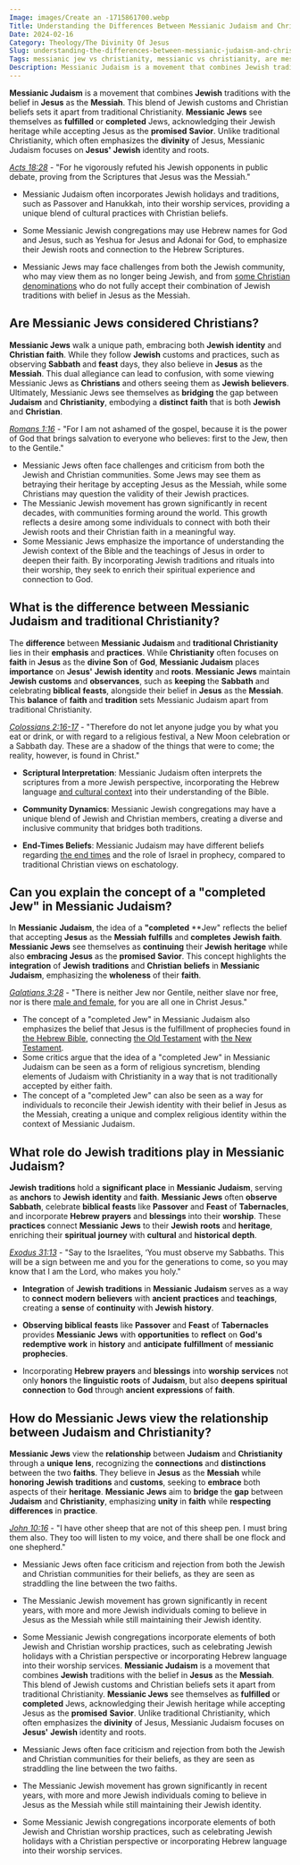 ```yaml
---
Image: images/Create an -1715861700.webp
Title: Understanding the Differences Between Messianic Judaism and Christianity: A Comprehensive Guide
Date: 2024-02-16
Category: Theology/The Divinity Of Jesus
Slug: understanding-the-differences-between-messianic-judaism-and-christianity-a-comprehensive-guide
Tags: messianic jew vs christianity, messianic vs christianity, are messianic jews christian, difference between messianic judaism and christianity, messianic vs christian, completed jew, theology, the divinity of jesus
Description: Messianic Judaism is a movement that combines Jewish traditions with the belief in Jesus as the Messiah This blend of Jewish customs and Christian beliefs sets it apart from traditional Christianity Messianic Jews see themselves as fulfilled or completed Jews acknowledging their Jewish heritage while accepting Jesus as the promised
---
```


**Messianic Judaism** is a movement that combines **Jewish** traditions with the belief in **Jesus** as the **Messiah**. This blend of Jewish customs and Christian beliefs sets it apart from traditional Christianity. **Messianic Jews** see themselves as **fulfilled** or **completed** Jews, acknowledging their Jewish heritage while accepting Jesus as the **promised** **Savior**. Unlike traditional Christianity, which often emphasizes the **divinity** of Jesus, Messianic Judaism focuses on **Jesus'** **Jewish** identity and roots.

*[Acts 18:28](https://www.bibleref.com/Acts/18/Acts-18-28.html)* - "For he vigorously refuted his Jewish opponents in public debate, proving from the Scriptures that Jesus was the Messiah."

- Messianic Judaism often incorporates Jewish holidays and traditions, such as Passover and Hanukkah, into their worship services, providing a unique blend of cultural practices with Christian beliefs.

- Some Messianic Jewish congregations may use Hebrew names for God and Jesus, such as Yeshua for Jesus and Adonai for God, to emphasize their Jewish roots and connection to the Hebrew Scriptures.

- Messianic Jews may face challenges from both the Jewish community, who may view them as no longer being Jewish, and from [some Christian denominations](/understanding-the-difference-between-holy-ghost-and-holy-spirit-a-comprehensive-guide-for-christians) who do not fully accept their combination of Jewish traditions with belief in Jesus as the Messiah.

## Are Messianic Jews considered Christians?

**Messianic Jews** walk a unique path, embracing both **Jewish** **identity** and **Christian** **faith**. While they follow **Jewish** customs and practices, such as observing **Sabbath** and **feast** days, they also believe in **Jesus** as the **Messiah**. This dual allegiance can lead to confusion, with some viewing Messianic Jews as **Christians** and others seeing them as **Jewish** **believers**. Ultimately, Messianic Jews see themselves as **bridging** the gap between **Judaism** and **Christianity**, embodying a **distinct** **faith** that is both **Jewish** and **Christian**.

*[Romans 1:16](https://www.bibleref.com/Romans/1/Romans-1-16.html)* - "For I am not ashamed of the gospel, because it is the power of God that brings salvation to everyone who believes: first to the Jew, then to the Gentile."

- Messianic Jews often face challenges and criticism from both the Jewish and Christian communities. Some Jews may see them as betraying their heritage by accepting Jesus as the Messiah, while some Christians may question the validity of their Jewish practices.
- The Messianic Jewish movement has grown significantly in recent decades, with communities forming around the world. This growth reflects a desire among some individuals to connect with both their Jewish roots and their Christian faith in a meaningful way.
- Some Messianic Jews emphasize the importance of understanding the Jewish context of the Bible and the teachings of Jesus in order to deepen their faith. By incorporating Jewish traditions and rituals into their worship, they seek to enrich their spiritual experience and connection to God.

## What is the difference between Messianic Judaism and traditional Christianity?

The **difference** between **Messianic Judaism** and **traditional Christianity** lies in their **emphasis** and **practices**. While **Christianity** often focuses on **faith** in **Jesus** as the **divine** **Son** of **God**, **Messianic Judaism** places **importance** on **Jesus'** **Jewish** **identity** and **roots**. **Messianic** **Jews** maintain **Jewish** **customs** and **observances**, such as **keeping** the **Sabbath** and celebrating **biblical** **feasts**, alongside their belief in **Jesus** as the **Messiah**. This **balance** of **faith** and **tradition** sets Messianic Judaism apart from traditional Christianity.

*[Colossians 2:16-17](https://www.bibleref.com/Colossians/2/Colossians-2-16.html)* - "Therefore do not let anyone judge you by what you eat or drink, or with regard to a religious festival, a New Moon celebration or a Sabbath day. These are a shadow of the things that were to come; the reality, however, is found in Christ."

- **Scriptural Interpretation**: Messianic Judaism often interprets the scriptures from a more Jewish perspective, incorporating the Hebrew language [and cultural context](/ultimate-bible-study-guides-by-book-enhance-your-understanding-and-faith) into their understanding of the Bible.

- **Community Dynamics**: Messianic Jewish congregations may have a unique blend of Jewish and Christian members, creating a diverse and inclusive community that bridges both traditions.

- **End-Times Beliefs**: Messianic Judaism may have different beliefs regarding [the end times](/understanding-the-key-differences-between-jehovahs-witnesses-and-christianity) and the role of Israel in prophecy, compared to traditional Christian views on eschatology.

## Can you explain the concept of a "completed Jew" in Messianic Judaism?

In **Messianic** **Judaism**, the idea of a **"completed** **Jew" reflects the belief that accepting **Jesus** as the **Messiah** **fulfills** and **completes** **Jewish** **faith**. **Messianic Jews** see themselves as **continuing** their **Jewish** **heritage** while also **embracing** **Jesus** as the **promised** **Savior**. This concept highlights the **integration** of **Jewish** **traditions** and **Christian** **beliefs** in **Messianic** **Judaism**, emphasizing the **wholeness** of their **faith**.

*[Galatians 3:28](https://www.bibleref.com/Galatians/3/Galatians-3-28.html)* - "There is neither Jew nor Gentile, neither slave nor free, nor is there [male and female](/gender-distinct-parenting), for you are all one in Christ Jesus."

- The concept of a "completed Jew" in Messianic Judaism also emphasizes the belief that Jesus is the fulfillment of prophecies found in [the Hebrew Bible](/key-differences-between-the-catholic-and-protestant-bibles-a-comprehensive-comparison), connecting [the Old Testament](/ultimate-guide-best-order-to-read-the-bible-for-beginners) with [the New Testament](/where-does-the-new-testament-begin-a-comprehensive-guide-for-christian-readers).
- Some critics argue that the idea of a "completed Jew" in Messianic Judaism can be seen as a form of religious syncretism, blending elements of Judaism with Christianity in a way that is not traditionally accepted by either faith.
- The concept of a "completed Jew" can also be seen as a way for individuals to reconcile their Jewish identity with their belief in Jesus as the Messiah, creating a unique and complex religious identity within the context of Messianic Judaism.

## What role do Jewish traditions play in Messianic Judaism?

**Jewish** **traditions** hold a **significant** **place** in **Messianic** **Judaism**, serving as **anchors** to **Jewish** **identity** and **faith**. **Messianic Jews** often **observe** **Sabbath**, celebrate **biblical** **feasts** like **Passover** and **Feast** of **Tabernacles**, and incorporate **Hebrew** **prayers** and **blessings** into their **worship**. These **practices** connect **Messianic** **Jews** to their **Jewish** **roots** and **heritage**, enriching their **spiritual** **journey** with **cultural** and **historical** **depth**.

*[Exodus 31:13](https://www.bibleref.com/Exodus/31/Exodus-31-13.html)* - "Say to the Israelites, ‘You must observe my Sabbaths. This will be a sign between me and you for the generations to come, so you may know that I am the Lord, who makes you holy."

- **Integration** of **Jewish** **traditions** in **Messianic** **Judaism** serves as a way to **connect** **modern** **believers** with **ancient** **practices** and **teachings**, creating a **sense** of **continuity** with **Jewish** **history**.

- **Observing** **biblical** **feasts** like **Passover** and **Feast** of **Tabernacles** provides **Messianic** **Jews** with **opportunities** to **reflect** on **God's** **redemptive** **work** in **history** and **anticipate** **fulfillment** of **messianic** **prophecies**.

- Incorporating **Hebrew** **prayers** and **blessings** into **worship** **services** not only **honors** the **linguistic** **roots** of **Judaism**, but also **deepens** **spiritual** **connection** to **God** through **ancient** **expressions** of **faith**.

## How do Messianic Jews view the relationship between Judaism and Christianity?

**Messianic Jews** view the **relationship** between **Judaism** and **Christianity** through a **unique** **lens**, recognizing the **connections** and **distinctions** between the two **faiths**. They believe in **Jesus** as the **Messiah** while **honoring** **Jewish** **traditions** and **customs**, seeking to **embrace** both aspects of their **heritage**. **Messianic** **Jews** aim to **bridge** the **gap** between **Judaism** and **Christianity**, emphasizing **unity** in **faith** while **respecting** **differences** in **practice**.

*[John 10:16](https://www.bibleref.com/John/10/John-10-16.html)* - "I have other sheep that are not of this sheep pen. I must bring them also. They too will listen to my voice, and there shall be one flock and one shepherd."

- Messianic Jews often face criticism and rejection from both the Jewish and Christian communities for their beliefs, as they are seen as straddling the line between the two faiths.
- The Messianic Jewish movement has grown significantly in recent years, with more and more Jewish individuals coming to believe in Jesus as the Messiah while still maintaining their Jewish identity.
- Some Messianic Jewish congregations incorporate elements of both Jewish and Christian worship practices, such as celebrating Jewish holidays with a Christian perspective or incorporating Hebrew language into their worship services.
**Messianic Judaism** is a movement that combines **Jewish** traditions with the belief in **Jesus** as the **Messiah**. This blend of Jewish customs and Christian beliefs sets it apart from traditional Christianity. **Messianic Jews** see themselves as **fulfilled** or **completed** Jews, acknowledging their Jewish heritage while accepting Jesus as the **promised** **Savior**. Unlike traditional Christianity, which often emphasizes the **divinity** of Jesus, Messianic Judaism focuses on **Jesus'** **Jewish** identity and roots.

- Messianic Jews often face criticism and rejection from both the Jewish and Christian communities for their beliefs, as they are seen as straddling the line between the two faiths.
- The Messianic Jewish movement has grown significantly in recent years, with more and more Jewish individuals coming to believe in Jesus as the Messiah while still maintaining their Jewish identity.
- Some Messianic Jewish congregations incorporate elements of both Jewish and Christian worship practices, such as celebrating Jewish holidays with a Christian perspective or incorporating Hebrew language into their worship services.